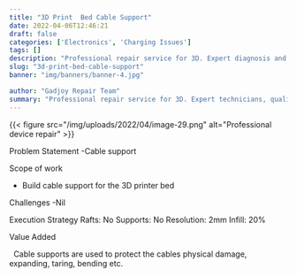 ```yaml
---
title: "3D Print  Bed Cable Support"
date: 2022-04-06T12:46:21
draft: false
categories: ['Electronics', 'Charging Issues']
tags: []
description: "Professional repair service for 3D. Expert diagnosis and quality repairs in Bangalore."
slug: "3d-print-bed-cable-support"
banner: "img/banners/banner-4.jpg"

author: "Gadjoy Repair Team"
summary: "Professional repair service for 3D. Expert technicians, quality parts, warranty included."
---
```


{{< figure src="/img/uploads/2022/04/image-29.png" alt="Professional device repair" >}}

Problem Statement -Cable support

Scope of work

- Build cable support for the 3D printer bed

Challenges -Nil

Execution Strategy Rafts: No Supports: No Resolution: 2mm Infill: 20%

Value Added

&nbsp; Cable supports are used to protect the cables physical damage, expanding, taring, bending etc.